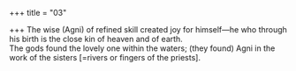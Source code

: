 +++
title = "03"

+++
The wise (Agni) of refined skill created joy for himself—he who through  his birth is the close kin of heaven and of earth.  
The gods found the lovely one within the waters; (they found) Agni in  the work of the sisters [=rivers or fingers of the priests].  